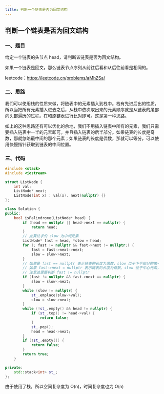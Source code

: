 ```yaml
---
title: 判断一个链表是否为回文结构
---
```


## 判断一个链表是否为回文结构

### 一、题目

给定一个链表的头节点 head，请判断该链表是否为回文结构。

如果一个链表是回文，那么链表节点序列从前往后看和从后往前看是相同的。

leetcode：https://leetcode.cn/problems/aMhZSa/

### 二、思路

我们可以使用栈的性质来做，将链表中的元素插入到栈中。栈有先进后出的性质，所以当把所有元素插入进去之后，从栈中依次取出来的元素顺序就是从链表的尾部向头部遍历的过程。在和原链表进行比对即可。这是第一种思路。

如上的这种思路还有可以优化的余地，我们不用插入链表中所有的元素，我们只需要插入链表中一半的元素即可。并且插入链表的后半部分。如果链表的长度是奇数，那就忽略最中间的那个元素；如果链表的长度是偶数，那就可以等分。可以使用快慢指针获取到链表的中间位置。

### 三、代码

```c++
#include <stack>
#include <iostream>

struct ListNode {
    int val;
    ListNode* next;
    ListNode(int x) : val(x), next(nullptr) {}
};

class Solution {
public:
    bool isPalindrome(ListNode* head) {
        if (head == nullptr || head->next == nullptr) {
            return head;
        }
        // 此算法求的 slow 为中间元素
        ListNode* fast = head, *slow = head;
        for (; fast != nullptr && fast->next != nullptr;) {
            fast = fast->next->next;
            slow = slow->next;
        }
        // 如果是 fast == nullptr 表示链表的长度为偶数，slow 位于下半部分的第一位，这种情况我们不用管
        // 如果 fast->next = nullptr 表示链表的长度为奇数，slow 位于中心元素，让他在走一步
        // 注意这里要判断 fast != nullptr
        if (fast != nullptr && fast->next == nullptr) {
            slow = slow->next;
        }
        while (slow != nullptr) {
            st_.emplace(slow->val);
            slow = slow->next;
        }
        while (!st_.empty() && head != nullptr) {
            if (st_.top() != head->val) {
                return false;
            }
            st_.pop();
            head = head->next;
        }
        if (!st_.empty()) {
            return false;
        }
        return true;
    }

private:
    std::stack<int> st_;
};

```

由于使用了栈，所以空间复杂度为 O(n)，时间复杂度也为 O(n)